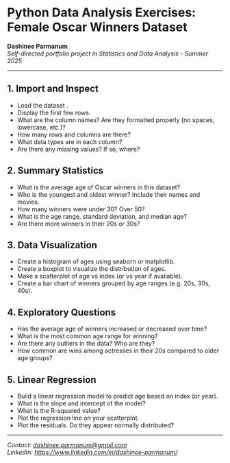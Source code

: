 # Python Data Analysis Exercises: Female Oscar Winners Dataset

**Dashinee Parmanum**  
*Self-directed portfolio project in Statistics and Data Analysis - Summer 2025*

---

## 1. Import and Inspect
- Load the dataset .
- Display the first few rows.
- What are the column names? Are they formatted properly (no spaces, lowercase, etc.)?
- How many rows and columns are there?
- What data types are in each column?
- Are there any missing values? If so, where?

## 2. Summary Statistics
- What is the average age of Oscar winners in this dataset?
- Who is the youngest and oldest winner? Include their names and movies.
- How many winners were under 30? Over 50?
- What is the age range, standard deviation, and median age?
- Are there more winners in their 20s or 30s?

## 3. Data Visualization
- Create a histogram of ages using seaborn or matplotlib.
- Create a boxplot to visualize the distribution of ages.
- Make a scatterplot of age vs index (or vs year if available).
- Create a bar chart of winners grouped by age ranges (e.g. 20s, 30s, 40s).

## 4. Exploratory Questions
- Has the average age of winners increased or decreased over time?
- What is the most common age range for winning?
- Are there any outliers in the data? Who are they?
- How common are wins among actresses in their 20s compared to older age groups?

## 5. Linear Regression
- Build a linear regression model to predict age based on index (or year).
- What is the slope and intercept of the model?
- What is the R-squared value?
- Plot the regression line on your scatterplot.
- Plot the residuals. Do they appear normally distributed?

---
*Contact: dashinee.parmanum@gmail.com*  
*LinkedIn: https://www.linkedin.com/in/dashinee-parmanum/*